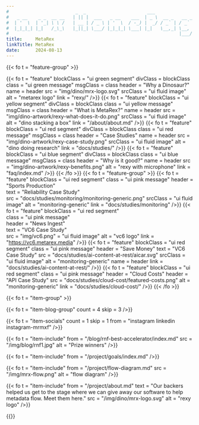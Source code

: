 ```yaml
---
#                         _  _                       ___
#   _ __    _ _  __ __   | || |  ___   _ __    ___  | _ \  __ _   __ _   ___
#  | '  \  | '_| \ \ /   | __ | / _ \ | '  \  / -_) |  _/ / _` | / _` | / -_)
#  |_|_|_| |_|   /_\_\   |_||_| \___/ |_|_|_| \___| |_|   \__,_| \__, | \___|
#                                                                |___/
title:     MetaRex
linkTitle: MetaRex
date:      2024-08-13
---
```

<!--  ___                _                             -->
<!-- | __|  ___   __ _  | |_   _  _   _ _   ___   ___  -->
<!-- | _|  / -_) / _` | |  _| | || | | '_| / -_) (_-<  -->
<!-- |_|   \___| \__,_|  \__|  \_,_| |_|   \___| /__/  -->

{{< fo t = "feature-group" >}}
  <!--  A feature group can have several feature blocks within it. They should self-close or can have body content -->
  {{< fo t = "feature"
    blockClass = "ui green segment"         divClass = blockClass
    class      = "ui green message"         msgClass = class
    header     = "Why a Dinosaur?"          name = header
    src        = "img/dino/mrx-logo.svg"
    srcClass   = "ui fluid image"
    alt        = "metarex logo"
    link       = "rexy/"
  />}}
  {{< fo t = "feature"
    blockClass = "ui yellow segment"        divClass = blockClass
    class      = "ui yellow message"        msgClass = class
    header     = "What is MetaRex?"         name = header
    src        = "img/dino-artwork/rexy-what-does-it-do.png"
    srcClass   = "ui fluid image"
    alt        = "dino stacking a box"
    link       = "/about/about.md"
  />}}
  {{< fo t = "feature"
    blockClass = "ui red segment"           divClass = blockClass
    class      = "ui red message"           msgClass = class
    header     = "Case Studies"             name = header
    src        = "img/dino-artwork/rexy-case-study.png"
    srcClass   = "ui fluid image"
    alt        = "dino doing research"
    link       = "docs/studies/"
  />}}
  {{< fo t = "feature"
    blockClass = "ui blue segment"          divClass = blockClass
    class      = "ui blue message"          msgClass = class
    header     = "Why is it good?"          name = header
    src        = "img/dino-artwork/rexy-benefits.png"
    alt        = "rexy with microphone"
    link       = "faq/index.md"
  />}}
  {{< /fo >}}
{{< fo t = "feature-group" >}}
  {{< fo t = "feature"
    blockClass = "ui red segment"
    class      = "ui pink message"
    header     = "Sports Production"  
    text       = "Reliability Case Study"  
    src        = "docs/studies/monitoring/monitoring-generic.png"
    srcClass   = "ui fluid image"
    alt        = "monitoring-generic"
    link       = "docs/studies/monitoring"
  />}}
  {{< fo t = "feature"
    blockClass = "ui red segment"         
    class      = "ui pink message"     
    header     = "News Ingest"   
    text       = "VC6 Case Study"            
    src        = "img/vc6.png"
      = "ui fluid image"
    alt        = "vc6 logo"
    link       = "https://vc6.metarex.media"
  />}}
  {{< fo t = "feature"
    blockClass = "ui red segment"
    class      = "ui pink message"
    header     = "Save Money"
    text       = "VC6 Case Study"
    src        = "docs/studies/ai-content-at-rest/aicar.svg"
    srcClass   = "ui fluid image"
    alt        = "monitoring-generic"                                     name = header
    link       = "docs/studies/ai-content-at-rest/"
  />}}
  {{< fo t = "feature"
    blockClass = "ui red segment"
    class      = "ui pink message"
    header     = "Cloud Costs"
    header     = "API Case Study"
    src        = "docs/studies/cloud-cost/featured-costs.png"
    alt        = "monitoring-generic"
    link       = "docs/studies/cloud-cost/"
  />}}
  {{< /fo >}}

{{< fo t = "item-group" >}}
<!-- ---------------------------------------------------------------------- -->
<!--   ___   _                             _            -->
<!--  | _ ) | |  ___   __ _   ___    ___  | |_   __     -->
<!--  | _ \ | | / _ \ / _` | (_-<   / -_) |  _| / _|    -->
<!--  |___/ |_| \___/ \__, | /__/   \___|  \__| \__|    -->
<!--                  |___/                             -->
{{< fo t = "item-blog-group" count = 4 skip = 3 />}}

{{< fo t = "item-socials" count = 1 skip = 1 from = "instagram linkedin instagram-mrmxf" />}}

{{< fo t = "item-include"
    from = "/blog/rnf-best-accelerator/index.md"
    src  = "/img/blog/rnf1.jpg"
    alt = "Prize winners"
/>}}

{{< fo t = "item-include"
    from = "/project/goals/index.md"
/>}}

{{< fo t = "item-include"
    from = "/project/flow-diagram.md"
    src = "/img/mrx-flow.png"
    alt = "flow diagram"
/>}}

{{< fo t = "item-include"
    from = "/project/about.md"
    text = "Our backers helped us get to the stage where we can give away our software to help metadata flow. Meet them here."
    src = "/img/dino/mrx-logo.svg"
    alt = "rexy logo"
/>}}

{{</fo>}}
